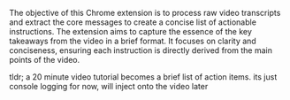The objective of this Chrome extension is to process raw video transcripts and extract the core messages to create a concise list of actionable instructions. The extension aims to 
capture the essence of the key takeaways from the video in a brief format. It focuses on clarity and conciseness, ensuring each instruction is directly derived from the main points of 
the video.

tldr; a 20 minute video tutorial becomes a brief list of action items. its just console logging for now, will inject onto the video later
